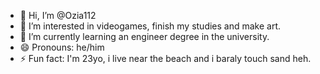 - 👋 Hi, I’m @Ozia112
- 👀 I’m interested in videogames, finish my studies and make art.
- 🌱 I’m currently learning an engineer degree in the university.
- 😄 Pronouns: he/him
- ⚡ Fun fact: I'm 23yo, i live near the beach and i baraly touch sand heh.

<!---
Ozia112/Ozia112 is a ✨ special ✨ repository because its `README.md` (this file) appears on your GitHub profile.
You can click the Preview link to take a look at your changes.
--->
